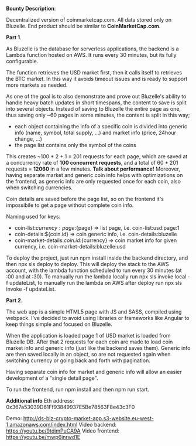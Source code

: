 **Bounty Description**:

Decentralized version of coinmarketcap.com. All data stored only on Bluzelle. End product should be similar to **CoinMarketCap.com**.

**Part 1**.

As Bluzelle is the database for serverless applications, the backend is a Lambda function hosted on AWS.
It runs every 30 minutes, but its fully configurable.

The function retrieves the USD market first, then it calls itself to retrieves the BTC market. In this way it avoids timeout issues and is ready to support more markets as needed.

As one of the goal is to also demonstrate and prove out Bluzelle's ability to handle heavy batch updates in short timespans, the content to save is split into several objects.
Instead of saving to Bluzelle the entire page as one, thus saving only ~60 pages in some minutes, the content is split in this way;
- each object containing the info of a specific coin is divided into generic info (name, symbol, total supply, ...) and market info (price, 24hour change, ...)
- the page list contains only the symbol of the coins

This creates ~100 * 2 + 1 = 201 requests for each page, which are saved at a concurrency rate of **100 concurrent requests**, and a total of 60 * 201 requests = **12060** in a few minutes.
**Talk about performance!**
Moreover, having separate market and generic coin info helps with optimizations on the frontend, as generic info are only requested once for each coin, also when switching currencies.

Coin details are saved before the page list, so on the frontend it's impossibile to get a page without complete coin info.

Naming used for keys:
- coin-list:${currency}:page:${page} => list page, i.e. coin-list:usd:page:1
- coin-details:${coin.id} => coin generic info, i.e. coin-details:bluzelle
- coin-market-details:${coin.id}:${currency} => coin market info for given currency, i.e. coin-market-details:bluzelle:usd

To deploy the project, just run npm install inside the backend directory, and then npx sls deploy to deploy.
This will deploy the stack to the AWS account, with the lambda function scheduled to run every 30 minutes (at :00 and at :30).
To manually run the lambda locally run npx sls invoke local -f updateList, to manually run the lambda on AWS after deploy run npx sls invoke -f updateList.

**Part 2**.

The web app is a simple HTML5 page with JS and SASS, compiled using webpack. I've decided to avoid using libraries or frameworks like Angular to keep things simple and focused on Bluzelle.

When the application is loaded page 1 of USD market is loaded from Bluzelle DB. After that 2 requests for each coin are made to load coin market info and generic info (just like the backend saves them). Generic info are then saved locally in an object, so are not requested again when switching currency or going back and forth with pagination.

Having separate coin info for market and generic info will allow an easier development of a "single detail page".

To run the frontend, run npm install and then npm run start.

**Additional info**
Eth address: 0x367a53039D61Ff93849937E5Be78563F8e43c3F0

Demo: http://ds-blz-crypto-market-app.s3-website.eu-west-1.amazonaws.com/index.html
Video backend: https://youtu.be/9tdimPuCA9A
Video frontend: https://youtu.be/mwp6jnrwd1E
